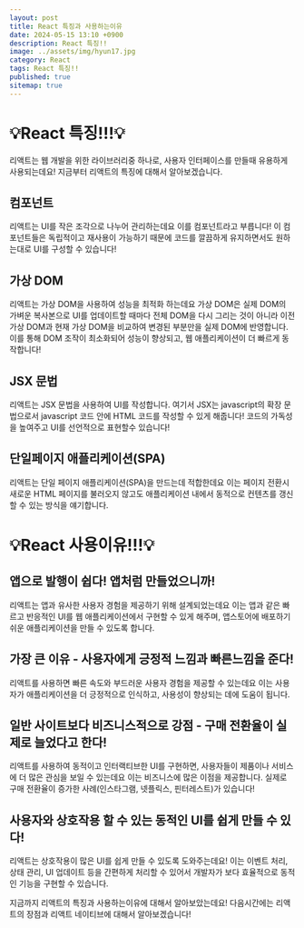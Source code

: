 ```yaml
---
layout: post
title: React 특징과 사용하는이유
date: 2024-05-15 13:10 +0900
description: React 특징!!
image: ../assets/img/hyun17.jpg
category: React
tags: React 특징!!
published: true
sitemap: true
---
```


# 💡React 특징!!!💡

리액트는 웹 개발을 위한 라이브러리중 하나로, 사용자 인터페이스를 만들때 유용하게 사용되는데요! 지금부터 리액트의 특징에 대해서 알아보겠습니다.

## 컴포넌트
리액트는 UI를 작은 조각으로 나누어 관리하는데요 이를 컴포넌트라고 부릅니다! 이 컴포넌트들은 독립적이고 재사용이 가능하기 때문에 코드를 깔끔하게 유지하면서도 원하는대로 UI를 구성할 수 있습니다!

## 가상 DOM
리액트는 가상 DOM을 사용하여 성능을 최적화 하는데요 가상 DOM은 실제 DOM의 가벼운 복사본으로 UI를 업데이트할 때마다 전체 DOM을 다시 그리는 것이 아니라 이전 가상 DOM과 현재 가상 DOM을 비교하여 변경된 부분만을 실제 DOM에 반영합니다. 이를 통해 DOM 조작이 최소화되어 성능이 향상되고, 웹 애플리케이션이 더 빠르게 동작합니다!

## JSX 문법
리액트는 JSX 문법을 사용하여 UI를 작성합니다. 여기서 JSX는 javascript의 확장 문법으로서 javascript 코드 안에 HTML 코드를 작성할 수 있게 해줍니다! 코드의 가독성을 높여주고 UI를 선언적으로 표현할수 있습니다! 

## 단일페이지 애플리케이션(SPA)
리액트는 단일 페이지 애플리케이션(SPA)을 만드는데 적합한데요 이는 페이지 전환시 새로운 HTML 페이지를 불러오지 않고도 애플리케이션 내에서 동적으로 컨텐츠를 갱신할 수 있는 방식을 얘기합니다.

# 💡React 사용이유!!!💡

## 앱으로 발행이 쉽다! 앱처럼 만들었으니까!
리액트는 앱과 유사한 사용자 경험을 제공하기 위해 설계되었는데요 이는 앱과 같은 빠르고 반응적인 UI를 웹 애플리케이션에서 구현할 수 있게 해주며, 앱스토어에 배포하기 쉬운 애플리케이션을 만들 수 있도록 합니다.

## 가장 큰 이유 - 사용자에게 긍정적 느낌과 빠른느낌을 준다! 
리액트를 사용하면 빠른 속도와 부드러운 사용자 경험을 제공할 수 있는데요 이는 사용자가 애플리케이션을 더 긍정적으로 인식하고, 사용성이 향상되는 데에 도움이 됩니다.

## 일반 사이트보다 비즈니스적으로 강점 - 구매 전환율이 실제로 늘었다고 한다!
리액트를 사용하여 동적이고 인터랙티브한 UI를 구현하면, 사용자들이 제품이나 서비스에 더 많은 관심을 보일 수 있는데요 이는 비즈니스에 많은 이점을 제공합니다. 실제로 구매 전환율이 증가한 사례(인스타그램, 넷플릭스, 핀터레스트)가 있습니다!

## 사용자와 상호작용 할 수 있는 동적인 UI를 쉽게 만들 수 있다!
리액트는 상호작용이 많은 UI를 쉽게 만들 수 있도록 도와주는데요! 이는 이벤트 처리, 상태 관리, UI 업데이트 등을 간편하게 처리할 수 있어서 개발자가 보다 효율적으로 동적인 기능을 구현할 수 있습니다.

지금까지 리액트의 특징과 사용하는이유에 대해서 알아보았는데요! 다음시간에는 리액트의 장점과 리액트 네이티브에 대해서 알아보겠습니다!